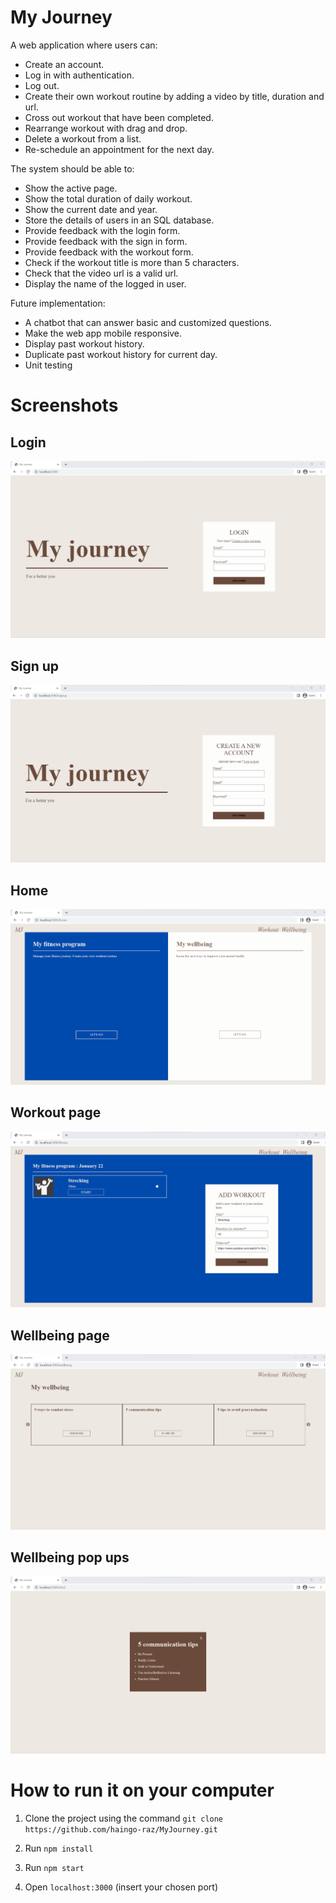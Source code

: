 # My Journey
A web application where users can:
 * Create an account.
 * Log in with authentication.
 * Log out.
 * Create their own workout routine by adding a video by title, duration and url.
 * Cross out workout that have been completed.
 * Rearrange workout with drag and drop.
 * Delete a workout from a list.
 * Re-schedule an appointment for the next day.

The system should be able to:
 * Show the active page.
 * Show the total duration of daily workout.
 * Show the current date and year.
 * Store the details of users in an SQL database.
 * Provide feedback with the login form.
 * Provide feedback with the sign in form.
 * Provide feedback with the workout form.
 * Check if the workout title is more than 5 characters.
 * Check that the video url is a valid url.
 * Display the name of the logged in user.

Future implementation:
 * A chatbot that can answer basic and customized questions.
 * Make the web app mobile responsive.
 * Display past workout history.
 * Duplicate past workout history for current day.
 * Unit testing

# Screenshots 
## Login
![Login](https://raw.githubusercontent.com/haingo-raz/MyJourney/master/public/UI/login.png)

## Sign up
![Signup](https://raw.githubusercontent.com/haingo-raz/MyJourney/master/public/UI/signup.png)

## Home
![Home](https://raw.githubusercontent.com/haingo-raz/MyJourney/master/public/UI/home.png)

## Workout page
![Fitness](https://raw.githubusercontent.com/haingo-raz/MyJourney/master/public/UI/fitnessPage.png)

## Wellbeing page
![Wellbeing](https://raw.githubusercontent.com/haingo-raz/MyJourney/master/public/UI/wellbeingPage.png)

## Wellbeing pop ups
![Pop up](https://raw.githubusercontent.com/haingo-raz/MyJourney/master/public/UI/modal.png)


# How to run it on your computer

1. Clone the project using the command ```git clone https://github.com/haingo-raz/MyJourney.git```

1. Run `npm install`

1. Run `npm start`

1. Open `localhost:3000` (insert your chosen port)
